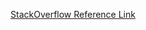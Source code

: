 [StackOverflow Reference Link](https://stackoverflow.com/questions/70353786/switch-to-a-different-app-bar-on-scroll-flutter)
